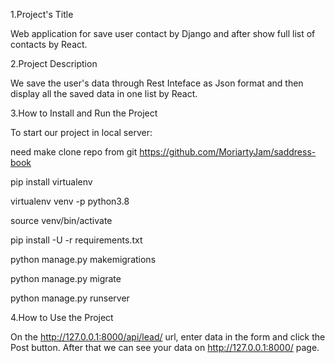 1.Project's Title

Web application for save user contact by Django and after show full list of contacts by React.

2.Project Description

We save the user's data through Rest Inteface as Json format and then display all the saved data in one list by React.

3.How to Install and Run the Project

To start our project in local server:

need make clone repo from git https://github.com/MoriartyJam/saddress-book

pip install virtualenv

virtualenv venv -p python3.8

source venv/bin/activate

pip install -U -r requirements.txt

python manage.py makemigrations

python manage.py migrate

python manage.py runserver


4.How to Use the Project

On the http://127.0.0.1:8000/api/lead/ url, enter data in the form and click the Post button. After that we can see your data on http://127.0.0.1:8000/ page.

